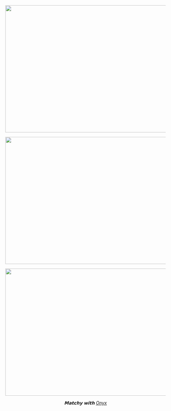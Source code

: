 

&nbsp; 


<p align="center">
  <a href="https://rentry.co/4rtistic"><img width="650" height="400" src="https://file.garden/ZjhOfU74SkXuNnGg/ENA1.png"></img></a>
</p>
<p align="center">
  <a href="https://retrospring.net/@4rtistic"><img width="650" height="400" src="https://file.garden/ZjhOfU74SkXuNnGg/ENATWO.png"></img></a>
</p>
<p align="center">
  <a href="https://en.pronouns.page/@4rtistic"><img width="650" height="400" src="https://file.garden/ZjhOfU74SkXuNnGg/ENA3.png"></img></a>
</p>




<p align="center">
<i>𝗠𝗮𝘁𝗰𝗵𝘆 𝘄𝗶𝘁𝗵  <a href= "https://github.com/undeadlost" >Onyx  </a></i>
</p>
